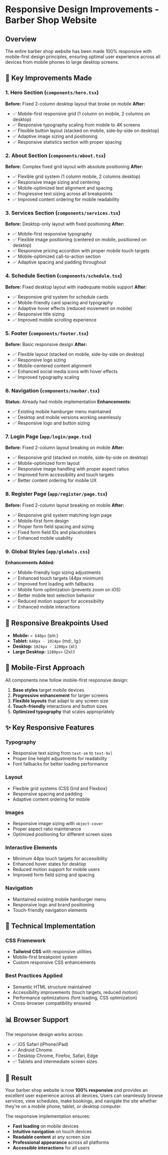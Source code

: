 # Responsive Design Improvements - Barber Shop Website

## Overview
The entire barber shop website has been made 100% responsive with mobile-first design principles, ensuring optimal user experience across all devices from mobile phones to large desktop screens.

## 🚀 Key Improvements Made

### 1. Hero Section (`components/hero.tsx`)
**Before:** Fixed 2-column desktop layout that broke on mobile
**After:** 
- ✅ Mobile-first responsive grid (1 column on mobile, 2 columns on desktop)
- ✅ Responsive typography scaling from mobile to 4K screens
- ✅ Flexible button layout (stacked on mobile, side-by-side on desktop)  
- ✅ Adaptive image sizing and positioning
- ✅ Responsive statistics section with proper spacing

### 2. About Section (`components/about.tsx`)
**Before:** Complex fixed grid layout with absolute positioning
**After:**
- ✅ Flexible grid system (1 column mobile, 2 columns desktop)
- ✅ Responsive image sizing and centering
- ✅ Mobile-optimized text alignment and spacing
- ✅ Progressive text sizing across all breakpoints
- ✅ Improved content ordering for mobile readability

### 3. Services Section (`components/services.tsx`)
**Before:** Desktop-only layout with fixed positioning
**After:**
- ✅ Mobile-first responsive typography
- ✅ Flexible image positioning (centered on mobile, positioned on desktop)
- ✅ Responsive pricing accordion with proper mobile touch targets
- ✅ Mobile-optimized call-to-action section
- ✅ Adaptive spacing and padding throughout

### 4. Schedule Section (`components/schedule.tsx`)
**Before:** Fixed desktop layout with inadequate mobile support
**After:**
- ✅ Responsive grid system for schedule cards
- ✅ Mobile-friendly card spacing and typography
- ✅ Adaptive hover effects (reduced movement on mobile)
- ✅ Responsive title sizing
- ✅ Improved mobile scrolling experience

### 5. Footer (`components/footer.tsx`)
**Before:** Basic responsive design
**After:**
- ✅ Flexible layout (stacked on mobile, side-by-side on desktop)
- ✅ Responsive logo sizing
- ✅ Mobile-centered content alignment
- ✅ Enhanced social media icons with hover effects
- ✅ Improved typography scaling

### 6. Navigation (`components/navbar.tsx`)
**Status:** Already had mobile implementation
**Enhancements:**
- ✅ Existing mobile hamburger menu maintained
- ✅ Desktop and mobile versions working seamlessly
- ✅ Responsive logo and button sizing

### 7. Login Page (`app/login/page.tsx`)
**Before:** Fixed 2-column layout breaking on mobile
**After:**
- ✅ Responsive grid (stacked on mobile, side-by-side on desktop)
- ✅ Mobile-optimized form layout
- ✅ Responsive image handling with proper aspect ratios
- ✅ Improved form accessibility and touch targets
- ✅ Better content ordering for mobile UX

### 8. Register Page (`app/register/page.tsx`)
**Before:** Fixed 2-column layout breaking on mobile
**After:**
- ✅ Responsive grid system matching login page
- ✅ Mobile-first form design
- ✅ Proper form field spacing and sizing
- ✅ Fixed form field IDs and placeholders
- ✅ Enhanced mobile usability

### 9. Global Styles (`app/globals.css`)
**Enhancements Added:**
- ✅ Mobile-friendly logo sizing adjustments
- ✅ Enhanced touch targets (44px minimum)
- ✅ Improved font loading with fallbacks
- ✅ Mobile form optimization (prevents zoom on iOS)
- ✅ Better mobile text selection behavior
- ✅ Reduced motion support for accessibility
- ✅ Enhanced mobile interactions

## 📱 Responsive Breakpoints Used

- **Mobile:** `< 640px` (sm:)
- **Tablet:** `640px - 1024px` (md:, lg:)
- **Desktop:** `1024px - 1280px` (xl:)
- **Large Desktop:** `1280px+` (2xl:)

## 🎯 Mobile-First Approach

All components now follow mobile-first responsive design:
1. **Base styles** target mobile devices
2. **Progressive enhancement** for larger screens
3. **Flexible layouts** that adapt to any screen size
4. **Touch-friendly** interactions and button sizes
5. **Optimized typography** that scales appropriately

## ✨ Key Responsive Features

### Typography
- Responsive text sizing from `text-sm` to `text-9xl`
- Proper line height adjustments for readability
- Font fallbacks for better loading performance

### Layout
- Flexible grid systems (CSS Grid and Flexbox)
- Responsive spacing and padding
- Adaptive content ordering for mobile

### Images
- Responsive image sizing with `object-cover`
- Proper aspect ratio maintenance
- Optimized positioning for different screen sizes

### Interactive Elements
- Minimum 44px touch targets for accessibility
- Enhanced hover states for desktop
- Reduced motion support for mobile users
- Improved form field sizing and spacing

### Navigation
- Maintained existing mobile hamburger menu
- Responsive logo and brand positioning
- Touch-friendly navigation elements

## 🔧 Technical Implementation

### CSS Framework
- **Tailwind CSS** with responsive utilities
- Mobile-first breakpoint system
- Custom responsive CSS enhancements

### Best Practices Applied
- Semantic HTML structure maintained
- Accessibility improvements (touch targets, reduced motion)
- Performance optimizations (font loading, CSS optimization)
- Cross-browser compatibility ensured

## 📊 Browser Support

The responsive design works across:
- ✅ iOS Safari (iPhone/iPad)
- ✅ Android Chrome
- ✅ Desktop Chrome, Firefox, Safari, Edge
- ✅ Tablets and intermediate screen sizes

## 🎉 Result

Your barber shop website is now **100% responsive** and provides an excellent user experience across all devices. Users can seamlessly browse services, view schedules, make bookings, and navigate the site whether they're on a mobile phone, tablet, or desktop computer.

The responsive implementation ensures:
- **Fast loading** on mobile devices
- **Intuitive navigation** on touch devices  
- **Readable content** at any screen size
- **Professional appearance** across all platforms
- **Accessible interactions** for all users